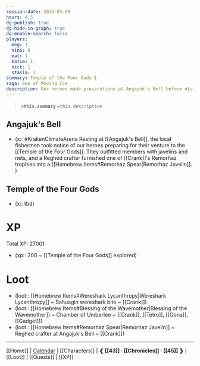 ```yaml
---
session-date: 2025-03-09
hours: 4.5
dg-publish: true
dg-hide-in-graph: true
dg-enable-search: false
players:
  meg: 1
  nino: 0
  mat: 1
  katie: 1
  nick: 1
  stasia: 1
summary: Temple of the Four Gods I
saga: Sea of Moving Ice
description: Our heroes made preparations at Angajuk's Bell before diving into the shallows of the Sea of Moving Ice aboard Angajuk. They entered the Temple of the Four Gods, where they were tested by both sahuagin priestesses and warriors as well as a trial in a chamber devoted to Umberlee, the Wavemother.
---
```


> **`=this.summary`**
> `=this.description`

## Angajuk's Bell
- (x::  #KrakenClimateArena Resting at [[Angajuk's Bell]], the local fishermen took notice of our heroes preparing for their venture to the [[Temple of the Four Gods]]. They outfitted members with javelins and nets, and a Reghed crafter furnished one of [[Crank]]'s Remorhaz trophies into a [[Homebrew Items#Remorhaz Spear|Remorhaz Javelin]]. )

## Temple of the Four Gods
- (x::  tbd)


# XP
Total XP: 27001
- (xp:: 200 ~ [[Temple of the Four Gods]] explored) 

# Loot

- (loot::  [[Homebrew Items#Wereshark Lycanthropy|Wereshark Lycanthropy]] ~ Sahuagin wereshark bite ~ [[Crank]])
- (loot::  [[Homebrew Items#Blessing of the Wavemother|Blessing of the Wavemother]] ~ Chamber of Umberlee ~ [[Crank]], [[Tetro]], [[Oona]], [[Gadget]])
- (loot::  [[Homebrew Items#Remorhaz Spear|Remorhaz Javelin]] ~ Reghed crafter at Angajuk's Bell ~ [[Crank]])

---
[[Home]] | [Calendar](https://app.fantasy-calendar.com/calendars/38f9e3f5098bac1f655a4fb4241f35eb) | [[Characters]] | **❮ [[43]] · [[Chronicles]] ·  [[45]] ❯** | [[Loot]] | [[Quests]]  | [[XP]]